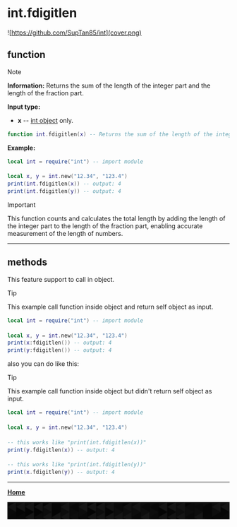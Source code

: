 # int.fdigitlen

![https://github.com/SupTan85/int](cover.png)

## function

> [!NOTE]
**Information:** Returns the sum of the length of the integer part and the length of the fraction part.

**Input type:**

- **x** -- [int object](../README.md#int-object) only.

```lua
function int.fdigitlen(x) -- Returns the sum of the length of the integer part and the length of the fraction part.
```

**Example:**

```lua
local int = require("int") -- import module

local x, y = int.new("12.34", "123.4")
print(int.fdigitlen(x)) -- output: 4
print(int.fdigitlen(y)) -- output: 4
```

> [!IMPORTANT]
This function counts and calculates the total length by adding the length of the integer part to the length of the fraction part, enabling accurate measurement of the length of numbers.

---

## methods

This feature support to call in object.

> [!TIP]
This example call function inside object and return self object as input.

```lua
local int = require("int") -- import module

local x, y = int.new("12.34", "123.4")
print(x:fdigitlen()) -- output: 4
print(y:fdigitlen()) -- output: 4
```

also you can do like this:

> [!TIP]
This example call function inside object but didn't return self object as input.

```lua
local int = require("int") -- import module

local x, y = int.new("12.34", "123.4")

-- this works like "print(int.fdigitlen(x))"
print(y.fdigitlen(x)) -- output: 4

-- this works like "print(int.fdigitlen(y))"
print(x.fdigitlen(y)) -- output: 4
```

---

[**Home**](../README.md#function--methods)

![end](image-d.png)
